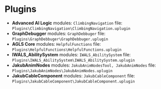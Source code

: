 # Plugins

- **Advanced AI Logic**  modules: `ClimbingNavigation`  file: `Plugins\ClimbingNavigation\ClimbingNavigation.uplugin`
- **GraphDebugger**  modules: `GraphDebbuger`  file: `Plugins\GraphDebbuger\GraphDebbuger.uplugin`
- **AGLS Core**  modules: `HelpfulFunctions`  file: `Plugins\HelpfulFunctions\HelpfulFunctions.uplugin`
- **IWALS_AbilitySystem**  modules: `IWALS_AbilitySystem`  file: `Plugins\IWALS_AbilitySystem\IWALS_AbilitySystem.uplugin`
- **JakubAnimNodes**  modules: `JakubAnimNodesTool, JakubAnimNodes`  file: `Plugins\JakubAnimNodes\JakubAnimNodes.uplugin`
- **JakubCableComponent**  modules: `JakubCableComponent`  file: `Plugins\JakubCableComponent\JakubCableComponent.uplugin`